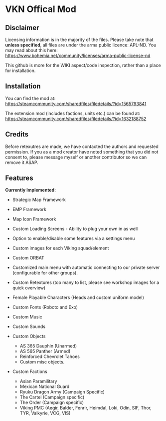 # VKN Offical Mod

## Disclaimer
Licensing information is in the majority of the files. Please take note that **unless specified**, all files are under the arma public licence: APL-ND.
You may read about this here: https://www.bohemia.net/community/licenses/arma-public-license-nd

This github is more for the WIKI aspect/code inspection, rather than a place for installation.

## Installation
You can find the mod at: https://steamcommunity.com/sharedfiles/filedetails/?id=1565793841

The extension mod (includes factions, units etc.) can be found at: https://steamcommunity.com/sharedfiles/filedetails/?id=1632188752


## Credits
Before retexutres are made, we have contacted the authors and requested permission. If you as a mod creator have noted something that you did not consent to, please message myself or another contributor so we can remove it ASAP.


## Features
**Currently Implemented:**
- Strategic Map Framework
- EMP Framework
- Map Icon Framework

- Custom Loading Screens - Ability to plug your own in as well
- Option to enable/disable some features via a settings menu
- Custom images for each Viking squad/element
- Custom ORBAT
- Customized main menu with automatic connecting to our private server (configurable for other groups).

- Custom Retextures (too many to list, please see workshop images for a quick overview)

- Female Playable Characters (Heads and custom uniform model)

- Custom Fonts (Roboto and Exo)
- Custom Music
- Custom Sounds

- Custom Objects
  - AS 365 Dauphin (Unarmed)
  - AS 565 Panther (Armed)
  - Reinforced Chevrolet Tahoes
  - Custom misc objects.

- Custom Factions
  - Asian Paramilitary
  - Mexican National Guard
  - Ryuku Dragon Army (Campaign Specific)
  - The Cartel (Campaign specific)
  - The Order (Campaign specific)
  - Viking PMC (Aegir, Balder, Fenrir, Heimdal, Loki, Odin, SIF, Thor, TYR, Valkyrie, VCG, VIS)


